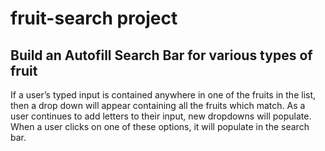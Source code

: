 # **fruit-search project**

## Build an Autofill Search Bar for various types of fruit

If a user’s typed input is contained anywhere in one of the fruits in the list, then a drop down will appear containing all the fruits which match. As a user continues to add letters to their input, new dropdowns will populate. When a user clicks on one of these options, it will populate in the search bar.
